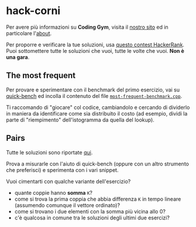 # hack-corni

Per avere più informazioni su **Coding Gym**, visita il [nostro sito](https://coding-gym.org/) ed in particolare l'[about](https://coding-gym.org/about/).

Per proporre e verificare la tue soluzioni, usa [questo contest HackerRank](https://www.hackerrank.com/contests/hackcorni). Puoi sottomettere tutte le soluzioni che vuoi, tutte le volte che vuoi. **Non è una gara**.

## The most frequent

Per provare e sperimentare con il benchmark del primo esercizio, vai su [quick-bench](https://quick-bench.com/) ed incolla il contenuto del file [`most-frequent-benchmark.cpp`](https://github.com/ilpropheta/hack-corni/blob/main/most-frequent-benchmark.cpp).

Ti raccomando di "giocare" col codice, cambiandolo e cercando di dividerlo in maniera da identificare come sia distribuito il costo (ad esempio, dividi la parte di "riempimento" dell'istogramma da quella del lookup).

## Pairs

Tutte le soluzioni sono riportate [qui](https://github.com/ilpropheta/hack-corni/blob/main/pairs.cpp).

Prova a misurarle con l'aiuto di quick-bench (oppure con un altro strumento che preferisci) e sperimenta con i vari snippet.

Vuoi cimentarti con qualche variante dell'esercizio?

- quante coppie hanno **somma** `K`?
- come si trova la prima coppia che abbia differenza `K` in tempo lineare (assumendo comunque il vettore ordinato)?
- come si trovano i due elementi con la somma più vicina allo 0?
- c'è qualcosa in comune tra le soluzioni degli ultimi due esercizi?
